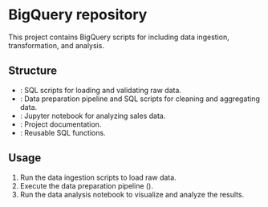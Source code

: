 # BigQuery repository

This project contains BigQuery scripts for including data ingestion, transformation, and analysis.

## Structure

- : SQL scripts for loading and validating raw data.
- : Data preparation pipeline and SQL scripts for cleaning and aggregating data.
- : Jupyter notebook for analyzing sales data.
- : Project documentation.
- : Reusable SQL functions.

## Usage

1. Run the data ingestion scripts to load raw data.
2. Execute the data preparation pipeline ().
3. Run the data analysis notebook to visualize and analyze the results.
